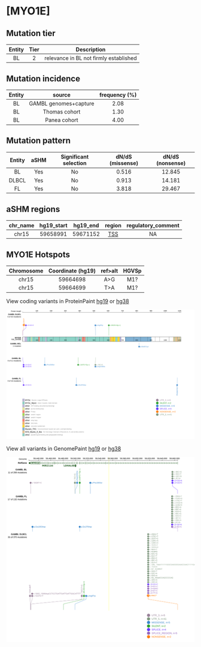 # [MYO1E]

## Mutation tier

|Entity|Tier|Description                           |
|:------:|:----:|--------------------------------------|
|BL    |2   |relevance in BL not firmly established|
## Mutation incidence

|Entity|source               |frequency (%)|
|:------:|:---------------------:|:-------------:|
|BL    |GAMBL genomes+capture|2.08         |
|BL    |Thomas cohort        |1.30         |
|BL    |Panea cohort         |4.00         |

## Mutation pattern

|Entity|aSHM|Significant selection|dN/dS (missense)|dN/dS (nonsense)|
|:------:|:----:|:---------------------:|:----------------:|:----------------:|
|BL    |Yes |No                   |0.516           |12.845          |
|DLBCL |Yes |No                   |0.913           |14.181          |
|FL    |Yes |No                   |3.818           |29.467          |

## aSHM regions

|chr_name|hg19_start|hg19_end|region                                                                                    |regulatory_comment|
|:--------:|:----------:|:--------:|:------------------------------------------------------------------------------------------:|:------------------:|
|chr15   |59658991  |59671152|[TSS](https://genome.ucsc.edu/s/rdmorin/GAMBL%20hg19?position=chr15%3A59658991%2D59671152)|NA                |



 ## MYO1E Hotspots

| Chromosome |Coordinate (hg19) | ref>alt | HGVSp | 
 | :---:| :---: | :--: | :---: |
| chr15 | 59664698 | A>G | M1? |
| chr15 | 59664699 | T>A | M1? |

View coding variants in ProteinPaint [hg19](https://www.bcgsc.ca/downloads/morinlab/GAMBL/test/genes/MYO1E_protein.html)  or [hg38](https://www.bcgsc.ca/downloads/morinlab/GAMBL/test/genes/MYO1E_protein_hg38.html)

![image](images/proteinpaint/MYO1E_NM_004998.svg)

View all variants in GenomePaint [hg19](https://www.bcgsc.ca/downloads/morinlab/GAMBL/test/genes/MYO1E.html)  or [hg38](https://www.bcgsc.ca/downloads/morinlab/GAMBL/test/genes/MYO1E_hg38.html)

![image](images/proteinpaint/MYO1E.svg)

